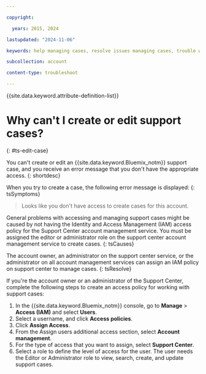 ```yaml
---

copyright:

  years: 2015, 2024

lastupdated: "2024-11-06"

keywords: help managing cases, resolve issues managing cases, trouble working with cases, support center, help support center, resolve issues support center, help getting support, help support

subcollection: account

content-type: troubleshoot

---
```


{{site.data.keyword.attribute-definition-list}}

# Why can't I create or edit support cases?
{: #ts-edit-case}

You can't create or edit an {{site.data.keyword.Bluemix_notm}} support case, and you receive an error message that you don't have the appropriate access.
{: shortdesc}

When you try to create a case, the following error message is displayed:
{: tsSymptoms}

> Looks like you don't have access to create cases for this account.

General problems with accessing and managing support cases might be caused by
not having the Identity and Access Management (IAM) access policy for the Support Center account management service. You must be assigned the editor or administrator role on the support center account management service to create cases.
{: tsCauses}

The account owner, an administrator on the support center service, or the administrator on all account management services can assign an IAM policy on support center to manage cases.
{: tsResolve}

If you're the account owner or an administrator of the Support Center, complete the following steps to create an access policy for working with support cases:

1. In the {{site.data.keyword.Bluemix_notm}} console, go to **Manage** > **Access (IAM)** and select **Users**.
1. Select a username, and click **Access policies**.
1. Click **Assign Access**.
1. From the Assign users additional access section, select **Account management**.
1. For the type of access that you want to assign, select **Support Center**.
1. Select a role to define the level of access for the user. The user needs the Editor or Administrator role to view, search, create, and update support cases.
